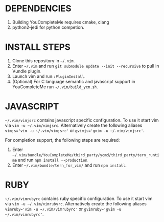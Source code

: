 # DEPENDENCIES #
1. Building YouCompleteMe requires cmake, clang
2. python2-jedi for python competion.

# INSTALL STEPS #
1. Clone this repository in `~/.vim`.
2. Enter `~/.vim` and run `git submodule update --init --recursive` to pull in Vundle plugin.
3. Launch vim and run `:PluginInstall`.
4. (Optional) For C language semantic and javascript support in YouCompleteMe run `~/.vim/build_ycm.sh`.

# JAVASCRIPT #
`~/.vim/vimjsrc` contains javascript specific configuration. To use it start vim via `vim -u ~/.vim/vimjsrc`.
Alternatively create the following aliases `vimjs='vim -u ~/.vim/vimjsrc'` or `gvimjs='gvim -u ~/.vim/vimjsrc'`.

For completion support, the following steps are required:
1. Enter `~/.vim/bundle/YouCompleteMe/third_party/ycmd/third_party/tern_runtime` and run `npm install --production`.
2. Enter `~/.vim/bundle/tern_for_vim/` and run `npm install`.

# RUBY #
`~/.vim/vimrubyrc` contains ruby specific configuration. To use it start vim via `vim -u ~/.vim/vimrubyrc`.
Alternatively create the following aliases `vimruby='vim -u ~/.vim/vimrubyrc'` or `gvimruby='gvim -u ~/.vim/vimrubyrc'`.
